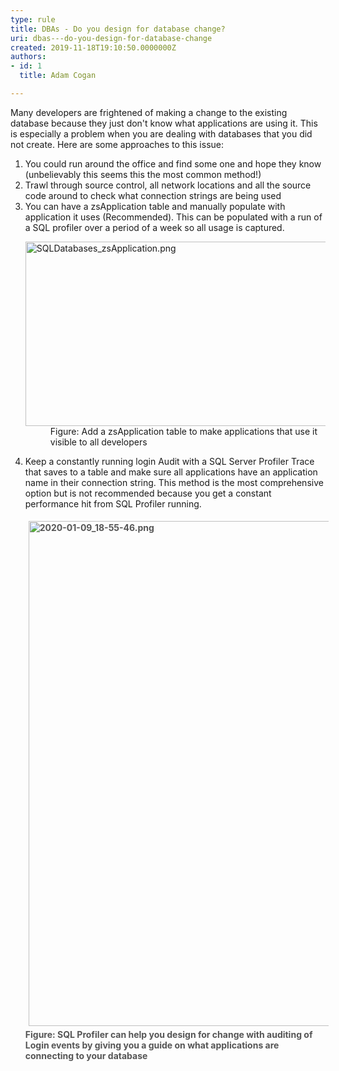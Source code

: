 ```yaml
---
type: rule
title: ​DBAs - Do you design for database change?
uri: dbas---do-you-design-for-database-change
created: 2019-11-18T19:10:50.0000000Z
authors:
- id: 1
  title: Adam Cogan

---
```




<span class='intro'> <p>​​Many developers are frightened of making a change to the existing database because they just don't know what applications are using it. This is especially a problem when you are dealing with&#160;databases that you did not create. Here are some approaches to this issue&#58;<br></p> </span>

<ol><li>You could run around the office and find some one and hope they know (unbelievably this seems this the most common method!)</li><li>Trawl through source control, all network locations and all the source code around to check what connection strings are being used</li><li>You can have a zsApplication table and manually populate with application it uses (Recommended). This can be populated with a run of a SQL profiler over a period of a week so all usage is captured. 
      <dl class="image"><dt><img src="SQLDatabases_zsApplication.png" alt="SQLDatabases_zsApplication.png" style="width&#58;750px;height&#58;295px;" /></dt><dd>Figure​&#58;&#160;Add a zsApplication table to make applications that use it visible to all developers</dd></dl></li><li>Keep a constantly running login Audit with a SQL Server Profiler Trace that saves to a table​&#160;and make sure all applications have an application name in their connection string. This method is the most comprehensive option but is not recommended because you get a constant performance hit from SQL Profiler running.<br>
   <dl class="image"><dt><span style="color&#58;#555555;font-weight&#58;bold;"><img src="/SiteAssets/design-for-database-change/2020-01-09_18-55-46.png" alt="2020-01-09_18-55-46.png" style="margin&#58;5px;width&#58;808px;" /><br></span></dt><dt><span style="color&#58;#555555;font-weight&#58;bold;">Figure&#58;&#160;SQL Profiler can help you design for change with auditing of Login events by giving you a guide on what applications are connecting to your database</span><br></dt></dl></li></ol>


